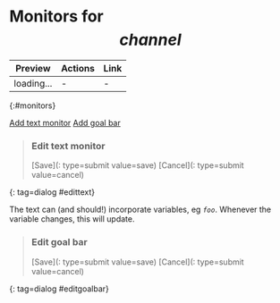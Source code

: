 # Monitors for $$channel$$

<style>
input[type=number] {width: 4em;}
.preview-frame {
	border: 1px solid black;
	padding: 4px;
	max-width: 50em;
	overflow: hidden;
}
.preview-bg {padding: 6px;}
.preview div {width: 33%;}
.preview div:nth-of-type(2) {text-align: center;}
.preview div:nth-of-type(3) {text-align: right;}
.optionset {display: flex; padding: 0.125em 0;}
.optionset fieldset {padding: 0.25em; margin-left: 1em;}
</style>

Preview | Actions | Link
--------|---------|------
loading... | - | - 
{:#monitors}

[Add text monitor](:#add_text) [Add goal bar](:#add_goalbar)

> ### Edit text monitor
>
> <form method=dialog>
> <div></div>
>
> [Save](: type=submit value=save) [Cancel](: type=submit value=cancel)
> </form>
{: tag=dialog #edittext}

The text can (and should!) incorporate variables, eg <code>$foo$</code>. Whenever the variable changes, this will update.

> ### Edit goal bar
>
> <form method=dialog>
> <div></div>
>
> [Save](: type=submit value=save) [Cancel](: type=submit value=cancel)
> </form>
{: tag=dialog #editgoalbar}
